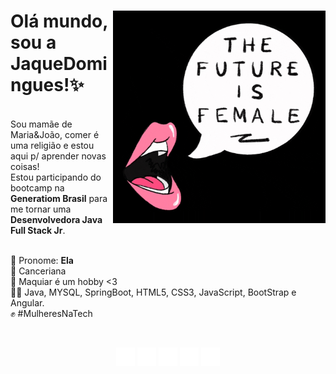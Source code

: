 <h1 align="left"> 
  <img align="right" width="340px" src="./female.gif">
 Olá mundo, sou a JaqueDomingues!✨ </h2><br> 
  Sou mamãe de Maria&João, comer é uma religião e estou aqui p/ aprender novas coisas!<br>
  Estou participando do bootcamp na <strong>Generatiom Brasil</strong> para me tornar uma <br><strong>Desenvolvedora Java Full Stack Jr</strong>.<br><br>
<p align="left">
  🌷 Pronome: <strong>Ela</strong><br>
  🦀 Canceriana<br>
  💋 Maquiar é um hobby <3<br>
  👩‍💻 Java, MYSQL, SpringBoot, HTML5, CSS3, JavaScript, BootStrap e Angular.<br>
  ✊ #MulheresNaTech
</p>
 <div><br><p align="center">
            <a href="https://www.instagram.com/jaquedmonteiro" target="_blank"><img src="./instagram.png" width="30" target="_blank"></a> 
            <a href = "mailto:jaquem.rs@hotmail.com"><img src="./email.png" width="30" target="_blank"></a> 
            <a href="https://www.linkedin.com/in/jaquedmonteiro/" target="_blank"><img src="./linkedin.png" width="30" target="_blank"></a>
            <a href="https://www.youtube.com/user/jaquedemetria" target="_blank"><img src="./youtube.png" width="30" target="_blank"></a> 
            <a href="https://www.canva.com/design/DAE3s4-KJtw/nL-r18XRqAOVnM7u4wRIEw/view?utm_content=DAE3s4-KJtw&utm_campaign=designshare&utm_medium=link2&utm_source=sharebutton" target="_blank"><img src="./cv.png" width="30" target="_blank"></a></div></p>
</div>
